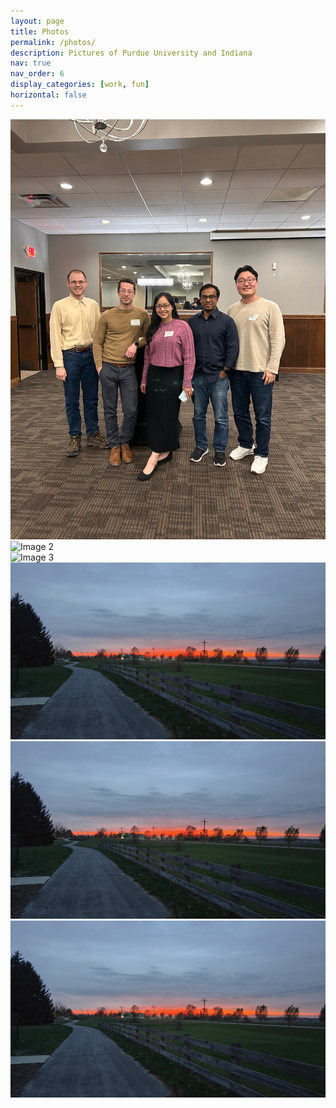 ```yaml
---
layout: page
title: Photos
permalink: /photos/
description: Pictures of Purdue University and Indiana
nav: true
nav_order: 6
display_categories: [work, fun]
horizontal: false
---
```


<div class="container">
  <div class="row">
    <div class="col">
      <img src="/assets/img/grouppic1.jpg" class="img-fluid" alt="Image 1">
    </div>
    <div class="col-6">
      <img src="/assets/img/celerybog1.jpg" class="img-fluid" alt="Image 2">
    </div>
    <div class="col">
      <img src="/assets/img/celerybog2.jpg" class="img-fluid" alt="Image 3">
    </div>
  </div>
  <div class="row">
    <div class="col">
      <img src="/assets/img/springsunset2.jpg" class="img-fluid" alt="Image 4">
    </div>
    <div class="col-5">
      <img src="/assets/img/springsunset2.jpg" class="img-fluid" alt="Image 5">
    </div>
    <div class="col">
      <img src="/assets/img/springsunset2.jpg" class="img-fluid" alt="Image 6">
    </div>
  </div>
</div>

